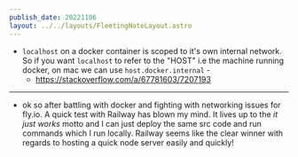 ```yaml
---
publish_date: 20221106    
layout: ../../layouts/FleetingNoteLayout.astro
---
```


- `localhost` on a docker container is scoped to it's own internal network. So if you want `localhost` to refer to the "HOST" i.e the machine running docker, on mac we can use `host.docker.internal` - 
	- https://stackoverflow.com/a/67781603/7207193


---

- ok so after battling with docker and fighting with networking issues for fly.io. A quick test with Railway has blown my mind. It lives up to the _it just works_ motto and I can just deploy the same src code and run commands which I run locally. Railway seems like the clear winner with regards to hosting a quick node server easily and quickly!